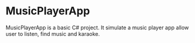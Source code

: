 # MusicPlayerApp
MusicPlayerApp is a basic C# project. It simulate a music player app allow user to listen, find music and karaoke.
